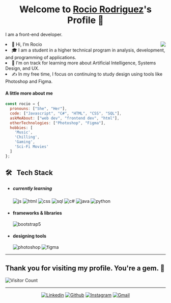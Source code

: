 <p align="center">
  <h1 align="center">Welcome to <a href="https://github.com/RodriguezDaSilvaRocio">Rocio Rodriguez</a>'s Profile 👋</h1>
</p>
<p>I am a front-end developer.</p>
<img align="right" src="https://i.giphy.com/media/v1.Y2lkPTc5MGI3NjExbzBsY3pzaHR3NGNwYWQ2M3VldmxjeDRqazcxZnk3ZTY3bHdtcjVreiZlcD12MV9pbnRlcm5hbF9naWZfYnlfaWQmY3Q9cw/NgurY1o4z080Jfoyzw/giphy.gif">
  <li>👋 Hi, I’m Rocio</li>
  <li>🎓 I am a student in a higher technical program in analysis, development, and programming of applications.</li>
  <li>🌱 I'm on track for learning more about Artificial Intelligence, Systems Design, and UX.</li>
  <li>✍️ In my free time, I focus on continuing to study design using tools like Photoshop and Figma.</li>
  
</ul>

#### A little more about me
```javascript
const rocio = {
  pronouns: ["She", "Her"],
  code: ["Javascript", "C#", "HTML", "CSS", "SQL"],
  askMeAbout: ["web dev", "frontend dev", "html"],
  otherTechnologies: ["Photoshop", "Figma"],
  hobbies: [
    'Music',
    'Chilling',
    'Gaming',
    'Sci-Fi Movies'
  ]
};

```
<h2> 🛠 &nbsp; Tech Stack </h2>

- <h5> currently learning </h5>
  <img src = "https://img.shields.io/badge/JavaScript-323330?style=for-the-badge&logo=javascript&logoColor=F7DF1E" alt = "js" />
  <img src = "https://img.shields.io/badge/HTML5-E34F26?style=for-the-badge&logo=html5&logoColor=white" alt = "html" />
  <img src = "https://img.shields.io/badge/CSS3-1572B6?style=for-the-badge&logo=css3&logoColor=white" alt = "css" />
  <img src = "https://img.shields.io/badge/MySQL-00000F?style=for-the-badge&logo=mysql&logoColor=white" alt = "sql" />
  <img src = "https://img.shields.io/badge/c%23-%23239120.svg?style=for-the-badge&logo=c-sharp&logoColor=white" alt = "c#" />
  <img src = "https://img.shields.io/badge/java-%23ED8B00.svg?style=for-the-badge&logo=java&logoColor=white" alt = "java" />
  <img src = "https://img.shields.io/badge/Python-3776AB?style=for-the-badge&logo=python&logoColor=white" alt = "python" />

  
- <h4> frameworks & libraries </h4>
  <img src = "https://img.shields.io/badge/bootstrap-%23563D7C.svg?style=for-the-badge&logo=bootstrap&logoColor=white" alt = "bootstrap5" />
  
- <h4> designing tools </h4>
  <img src = "https://img.shields.io/badge/adobe%20photoshop-%2331A8FF.svg?style=for-the-badge&logo=adobe%20photoshop&logoColor=white" alt = "photoshop" />
  <img src = "https://img.shields.io/badge/figma-%23F24E1E.svg?style=for-the-badge&logo=figma&logoColor=white" alt = "figma" />

<hr>

## Thank you for visiting my profile. You're a gem. :gem:

![Visitor Count](https://profile-counter.glitch.me/RodriguezDaSilvaRocio/count.svg)

<hr>
 
<p align="center">
<a href="https://linkedin.com/in/rocíorodríguezdasilva"><img alt="Linkedin" title="Rocio Rodriguez Linkedin" src="https://img.shields.io/badge/LinkedIn-0077B5?style=for-the-badge&logo=linkedin&logoColor=white"></a>
<a href="https://github.com/RodriguezDaSilvaRocio"><img alt="Github" title="Rocio Rodriguez Github" src="https://img.shields.io/badge/GitHub-100000?style=for-the-badge&logo=github&logoColor=white"></a>
<a href="https://instagram.com/songhaseul"><img alt="Instagram" title="Rocio Rodriguez Instagram" src="https://img.shields.io/badge/Instagram-E4405F?style=for-the-badge&logo=instagram&logoColor=white"></a>
<a href="rodriguezdasilvarocioanabel@gmail.com"><img alt="Gmail" title="Rocio Rodriguez Gmail" src="https://img.shields.io/badge/Gmail-D14836?style=for-the-badge&logo=gmail&logoColor=white"></a>

 </p>


  
</p>
